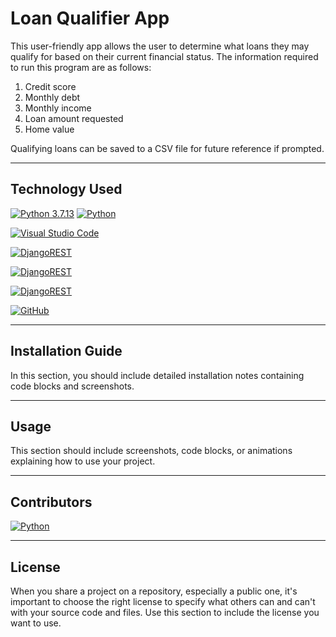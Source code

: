 # Loan Qualifier App 

This user-friendly app allows the user to determine what loans they may qualify for based on their current financial status. The information required to run this program are as follows:
 1. Credit score
 2. Monthly debt
 3. Monthly income
 4. Loan amount requested
 5. Home value 

Qualifying loans can be saved to a CSV file for future reference if prompted.
 

---

## Technology Used

[![Python 3.7.13](https://img.shields.io/badge/python-3670A0?style=for-the-badge&logo=python&logoColor=ffdd54)](https://www.python.org/downloads/release/python-3713/)
[![Python](https://img.shields.io/badge/Python-3.7.13-blue)](https://www.python.org/downloads/release/python-3713/)

[<img alt="Visual Studio Code" src="https://img.shields.io/badge/VisualStudioCode-0078d7.svg?style=for-the-badge&logo=visual-studio-code&logoColor=white"/> ](https://code.visualstudio.com/)


[<img alt="DjangoREST" src="https://img.shields.io/badge/PyPI-Questionary-ff1709?style=for-the-badge&logoColor=white&color=ff1709&labelColor=gray"/>](https://questionary.readthedocs.io/en/stable/index.html)

[<img alt="DjangoREST" src="https://img.shields.io/badge/PyPI-FIRE-ff1709?style=for-the-badge&logoColor=white&color=ff1709&labelColor=gray"/>](https://pypi.org/project/fire/)

[<img alt="DjangoREST" src="https://img.shields.io/badge/PyPI-TABULATE-ff1709?style=for-the-badge&logoColor=white&color=ff1709&labelColor=gray"/>](https://pypi.org/project/tabulate/)

[<img alt="GitHub" src="https://img.shields.io/badge/github-%23121011.svg?style=for-the-badge&logo=github&logoColor=white"/>](https://github.com/DigitalGoldRush?tab=repositories)

---

## Installation Guide

In this section, you should include detailed installation notes containing code blocks and screenshots.

---

## Usage

This section should include screenshots, code blocks, or animations explaining how to use your project.

---

## Contributors

[![Python](https://img.shields.io/badge/Michael_Dionne-LinkedIn-blue)](https://www.linkedin.com/in/michael-dionne-b2a1b61b/)


---

## License

When you share a project on a repository, especially a public one, it's important to choose the right license to specify what others can and can't with your source code and files. Use this section to include the license you want to use.
